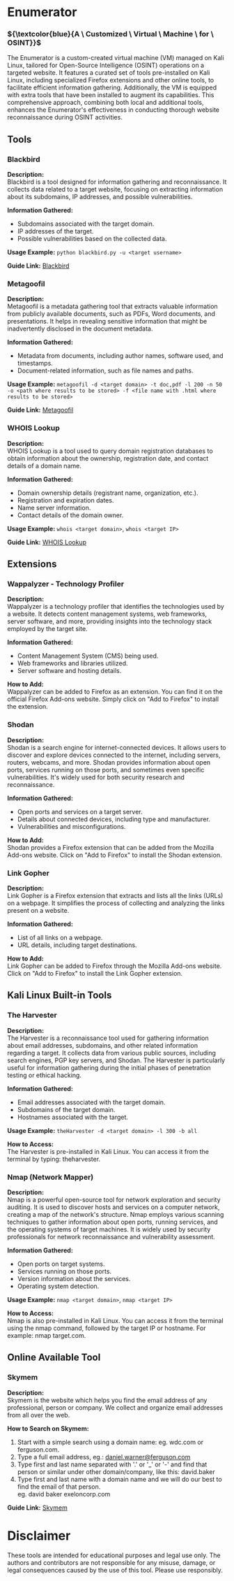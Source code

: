# Enumerator <br>
### ${\textcolor{blue}{A \ Customized \ Virtual \ Machine \ for \ OSINT}}$
The Enumerator is a custom-created virtual machine (VM) managed on Kali Linux, tailored for Open-Source Intelligence (OSINT) operations on a targeted website. It features a curated set of tools pre-installed on Kali Linux, including specialized Firefox extensions and other online tools, to facilitate efficient information gathering. Additionally, the VM is equipped with extra tools that have been installed to augment its capabilities. This comprehensive approach, combining both local and additional tools, enhances the Enumerator's effectiveness in conducting thorough website reconnaissance during OSINT activities.

## Tools <br>
### Blackbird <br>
**Description:** <br>
Blackbird is a tool designed for information gathering and reconnaissance. It collects data related to a target website, focusing on extracting information about its subdomains, IP addresses, and possible vulnerabilities. <br>

**Information Gathered:** <br>
* Subdomains associated with the target domain. <br>
* IP addresses of the target. <br>
* Possible vulnerabilities based on the collected data. <br>

**Usage Example:**
`python blackbird.py -u <target username>`

**Guide Link:** [Blackbird](https://github.com/p1ngul1n0/blackbird) <br>

### Metagoofil <br>
**Description:** <br>
Metagoofil is a metadata gathering tool that extracts valuable information from publicly available documents, such as PDFs, Word documents, and presentations. It helps in revealing sensitive information that might be inadvertently disclosed in the document metadata. <br>

**Information Gathered:** <br>
* Metadata from documents, including author names, software used, and timestamps. <br>
* Document-related information, such as file names and paths. <br>

**Usage Example:**
`metagoofil -d <target domain> -t doc,pdf -l 200 -n 50 -o <path where results to be stored> -f <file name with .html where results to be stored>`

**Guide Link:** [Metagoofil](https://www.kali.org/tools/metagoofil/) <br>

### WHOIS Lookup <br>
**Description:** <br>
WHOIS Lookup is a tool used to query domain registration databases to obtain information about the ownership, registration date, and contact details of a domain name. <br>

**Information Gathered:** <br>
* Domain ownership details (registrant name, organization, etc.). <br>
* Registration and expiration dates. <br>
* Name server information. <br>
* Contact details of the domain owner. <br>

**Usage Example:**
`whois <target domain>`, `whois <target IP>`

**Guide Link:** [WHOIS Lookup](https://www.geeksforgeeks.org/how-to-use-the-whois-command-on-ubuntu-linux) <br>

## Extensions <br>
### Wappalyzer - Technology Profiler <br>
**Description:** <br>
Wappalyzer is a technology profiler that identifies the technologies used by a website. It detects content management systems, web frameworks, server software, and more, providing insights into the technology stack employed by the target site. <br>

**Information Gathered:** <br>
* Content Management System (CMS) being used. <br>
* Web frameworks and libraries utilized. <br>
* Server software and hosting details. <br>

**How to Add:** <br>
Wappalyzer can be added to Firefox as an extension. You can find it on the official Firefox Add-ons website. Simply click on "Add to Firefox" to install the extension. <br>

### Shodan <br>
**Description:** <br>
Shodan is a search engine for internet-connected devices. It allows users to discover and explore devices connected to the internet, including servers, routers, webcams, and more. Shodan provides information about open ports, services running on those ports, and sometimes even specific vulnerabilities. It's widely used for both security research and reconnaissance. <br>

**Information Gathered:** <br>
* Open ports and services on a target server. <br>
* Details about connected devices, including type and manufacturer. <br>
* Vulnerabilities and misconfigurations. <br>

**How to Add:** <br> 
Shodan provides a Firefox extension that can be added from the Mozilla Add-ons website. Click on "Add to Firefox" to install the Shodan extension. <br>

### Link Gopher <br>
**Description:** <br>
Link Gopher is a Firefox extension that extracts and lists all the links (URLs) on a webpage. It simplifies the process of collecting and analyzing the links present on a website. <br>

**Information Gathered:** <br>
* List of all links on a webpage. <br>
* URL details, including target destinations. <br>

**How to Add:** <br>
Link Gopher can be added to Firefox through the Mozilla Add-ons website. Click on "Add to Firefox" to install the Link Gopher extension. <br> 

## Kali Linux Built-in Tools <br>
### The Harvester <br>
**Description:** <br>
The Harvester is a reconnaissance tool used for gathering information about email addresses, subdomains, and other related information regarding a target. It collects data from various public sources, including search engines, PGP key servers, and Shodan. The Harvester is particularly useful for information gathering during the initial phases of penetration testing or ethical hacking. <br>

**Information Gathered:** <br>
* Email addresses associated with the target domain. <br>
* Subdomains of the target domain. <br>
* Hostnames associated with the target. <br>

**Usage Example:**
`theHarvester -d <target domain> -l 300 -b all`

**How to Access:** <br>
The Harvester is pre-installed in Kali Linux. You can access it from the terminal by typing: theharvester. <br>

### Nmap (Network Mapper) <br>
**Description:** <br>
Nmap is a powerful open-source tool for network exploration and security auditing. It is used to discover hosts and services on a computer network, creating a map of the network's structure. Nmap employs various scanning techniques to gather information about open ports, running services, and the operating systems of target machines. It is widely used by security professionals for network reconnaissance and vulnerability assessment. <br>

**Information Gathered:** <br>
* Open ports on target systems. <br>
* Services running on those ports. <br>
* Version information about the services. <br>
* Operating system detection. <br>

**Usage Example:**
`nmap <target domain>`, `nmap <target IP>`

**How to Access:** <br>
Nmap is also pre-installed in Kali Linux. You can access it from the terminal using the nmap command, followed by the target IP or hostname. For example: nmap target.com. <br>

## Online Available Tool <br>
### Skymem <br>
**Description:** <br>
Skymem is the website which helps you find the email address of any professional, person or company. We collect and organize email addresses from all over the web. <br>

**How to Search on Skymem:** <br>
1. Start with a simple search using a domain name: eg. wdc.com or ferguson.com. <br>
2. Type a full email address, eg.: daniel.warner@ferguson.com <br>
3. Type first and last name separated with '.' or '_' or '-' and find that person or similar under other domain/company, like this: david.baker <br>
4. Type first and last name with a domain name and we will do our best to find the email of that person. <br>
eg. david baker exeloncorp.com <br>

**Guide Link:** [Skymem](https://www.skymem.info/) <br>

# Disclaimer <br>
These tools are intended for educational purposes and legal use only. The authors and contributors are not responsible for any misuse, damage, or legal consequences caused by the use of this tool. Please use responsibly. 
